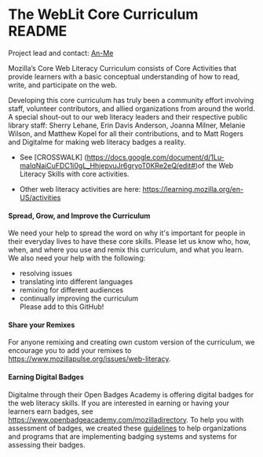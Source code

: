 # The WebLit Core Curriculum README

Project lead and contact: [An-Me](mailto:anme@mozillafoundation.org)

Mozilla’s Core Web Literacy Curriculum consists of Core Activities that provide learners with a basic conceptual understanding of how to read, write, and participate on the web. 

Developing this core curriculum has truly been a community effort involving staff, volunteer contributors, and allied organizations from around the world. A special shout-out to our web literacy leaders and their respective public library staff: Sherry Lehane, Erin Davis Anderson, Joanna Milner, Melanie Wilson, and Matthew Kopel for all their contributions, and to Matt Rogers and Digitalme for making web literacy badges a reality. 

* See [CROSSWALK] (https://docs.google.com/document/d/1Lu-maIqNaiCuFDC1i0gL_HhjepvuJr6gryoT0KRe2eQ/edit#)of the Web Literacy Skills with core activities. 

* Other web literacy activities are here: https://learning.mozilla.org/en-US/activities

#### Spread, Grow, and Improve the Curriculum
We need your help to spread the word on why it's important for people in their everyday lives to have these core skills. Please let us know who, how, when, and where you use and remix this curriculum, and what you learn. We also need your help with the following:
* resolving issues
* translating into different languages
* remixing for different audiences
* continually improving the curriculum  
Please add to this GitHub! 

#### Share your Remixes
For anyone remixing and creating own custom version of the curriculum, we encourage you to add your remixes to https://www.mozillapulse.org/issues/web-literacy.

#### Earning Digital Badges
Digitalme through their Open Badges Academy is offering digital badges for the web literacy skills.  If you are interested in earning or having your learners earn badges, see https://www.openbadgeacademy.com/mozilladirectory.  To help you with assessment of badges, we created these [guidelines](https://docs.google.com/document/d/19QAgcMiVkkAILcT8PZwohrC5A5Y-eUxEw6FUmsp7zRM/edit) to help organizations and programs that are implementing badging systems and systems for assessing their badges. 

